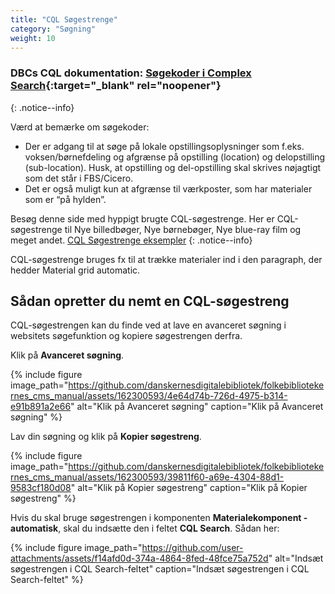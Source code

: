 ```yaml
---
title: "CQL Søgestrenge"  
category: "Søgning"
weight: 10
---
```


### DBCs CQL dokumentation: [Søgekoder i Complex Search](https://danbib.dk/soegekoder-complex-search){:target="_blank" rel="noopener"}
{: .notice--info}

Værd at bemærke om søgekoder:
- Der er adgang til at søge på lokale opstillingsoplysninger som f.eks. voksen/børnefdeling og afgrænse på opstilling (location) og delopstilling (sub-location). Husk, at opstilling og del-opstilling skal skrives nøjagtigt som det står i FBS/Cicero.
- Det er også muligt kun at afgrænse til værkposter, som har materialer som er “på hylden”.

Besøg denne side med hyppigt brugte CQL-søgestrenge. Her er CQL-søgestrenge til Nye billedbøger, Nye børnebøger, Nye blue-ray film og meget andet. 
[CQL Søgestrenge eksempler](https://www.folkebibliotekernescms.dk/main/soegning/cql-soegestrenge-eksempler/)
{: .notice--info}

CQL-søgestrenge bruges fx til at trække materialer ind i den paragraph, der hedder Material grid automatic.

## Sådan opretter du nemt en CQL-søgestreng

CQL-søgestrengen kan du finde ved at lave en avanceret søgning i websitets søgefunktion og kopiere søgestrengen derfra.

Klik på **Avanceret søgning**.

{% include figure image_path="https://github.com/danskernesdigitalebibliotek/folkebibliotekernes_cms_manual/assets/162300593/4e64d74b-726d-4975-b314-e91b891a2e66" alt="Klik på Avanceret søgning" caption="Klik på Avanceret søgning" %}

Lav din søgning og klik på **Kopier søgestreng**.

{% include figure image_path="https://github.com/danskernesdigitalebibliotek/folkebibliotekernes_cms_manual/assets/162300593/39811f60-a69e-4304-88d1-9583cf180d08" alt="Klik på Kopier søgestreng" caption="Klik på Kopier søgestreng" %}

Hvis du skal bruge søgestrengen i komponenten **Materialekomponent - automatisk**, skal du indsætte den i feltet **CQL Search**. Sådan her:

{% include figure image_path="https://github.com/user-attachments/assets/f14afd0d-374a-4864-8fed-48fce75a752d" alt="Indsæt søgestrengen i CQL Search-feltet" caption="Indsæt søgestrengen i CQL Search-feltet" %}







